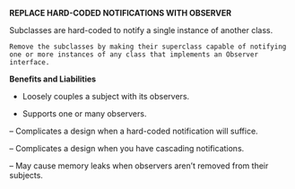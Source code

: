 **REPLACE HARD-CODED NOTIFICATIONS WITH OBSERVER**

Subclasses are hard-coded to notify a single
instance of another class.

`Remove the subclasses by making their superclass
capable of notifying one or more instances of any class
that implements an Observer interface.`

**Benefits and Liabilities**

+  Loosely couples a subject with its observers.

+  Supports one or many observers.

–  Complicates a design when a hard-coded notification will suffice.

–  Complicates a design when you have cascading notifications.

–  May cause memory leaks when observers aren’t removed from their subjects.